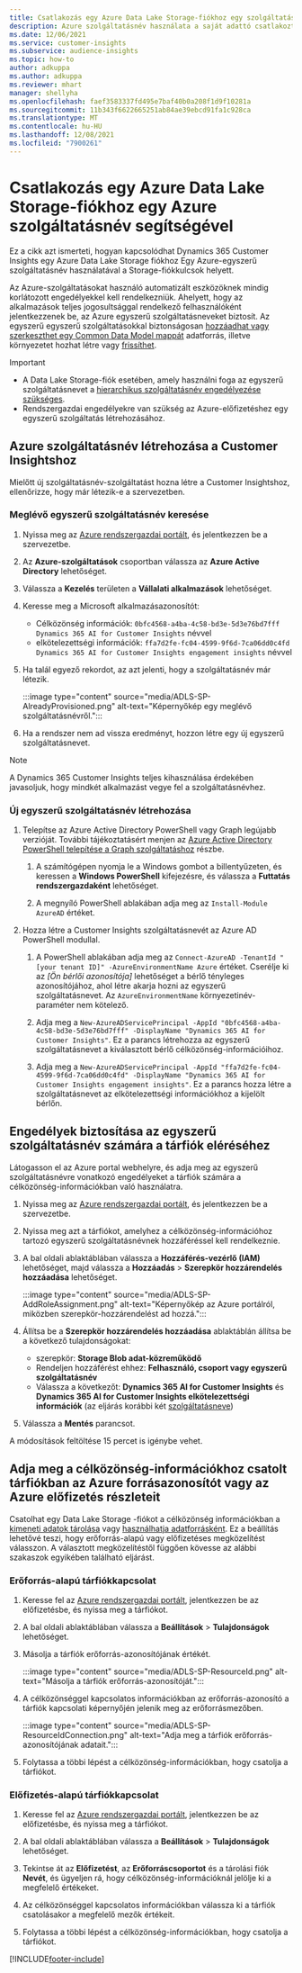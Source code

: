 ```yaml
---
title: Csatlakozás egy Azure Data Lake Storage-fiókhoz egy szolgáltatásnév segítségével
description: Azure szolgáltatásnév használata a saját adattó csatlakoztatására.
ms.date: 12/06/2021
ms.service: customer-insights
ms.subservice: audience-insights
ms.topic: how-to
author: adkuppa
ms.author: adkuppa
ms.reviewer: mhart
manager: shellyha
ms.openlocfilehash: faef3583337fd495e7baf40b0a208f1d9f10281a
ms.sourcegitcommit: 11b343f6622665251ab84ae39ebcd91fa1c928ca
ms.translationtype: MT
ms.contentlocale: hu-HU
ms.lasthandoff: 12/08/2021
ms.locfileid: "7900261"
---
```

# <a name="connect-to-an-azure-data-lake-storage-account-by-using-an-azure-service-principal"></a>Csatlakozás egy Azure Data Lake Storage-fiókhoz egy Azure szolgáltatásnév segítségével

Ez a cikk azt ismerteti, hogyan kapcsolódhat Dynamics 365 Customer Insights egy Azure Data Lake Storage fiókhoz Egy Azure-egyszerű szolgáltatásnév használatával a Storage-fiókkulcsok helyett. 

Az Azure-szolgáltatásokat használó automatizált eszközöknek mindig korlátozott engedélyekkel kell rendelkezniük. Ahelyett, hogy az alkalmazások teljes jogosultsággal rendelkező felhasználóként jelentkezzenek be, az Azure egyszerű szolgáltatásneveket biztosít. Az egyszerű egyszerű szolgáltatásokkal biztonságosan [hozzáadhat vagy szerkeszthet egy Common Data Model mappát](connect-common-data-model.md) adatforrás, illetve környezetet hozhat létre vagy [frissíthet](create-environment.md).

> [!IMPORTANT]
> - A Data Lake Storage-fiók esetében, amely használni foga az egyszerű szolgáltatásnevet a [hierarchikus szolgáltatásnév engedélyezése szükséges](/azure/storage/blobs/data-lake-storage-namespace).
> - Rendszergazdai engedélyekre van szükség az Azure-előfizetéshez egy egyszerű szolgáltatás létrehozásához.

## <a name="create-an-azure-service-principal-for-customer-insights"></a>Azure szolgáltatásnév létrehozása a Customer Insightshoz

Mielőtt új szolgáltatásnév-szolgáltatást hozna létre a Customer Insightshoz, ellenőrizze, hogy már létezik-e a szervezetben.

### <a name="look-for-an-existing-service-principal"></a>Meglévő egyszerű szolgáltatásnév keresése

1. Nyissa meg az [Azure rendszergazdai portált](https://portal.azure.com), és jelentkezzen be a szervezetbe.

2. Az **Azure-szolgáltatások** csoportban válassza az **Azure Active Directory** lehetőséget.

3. Válassza a **Kezelés** területen a **Vállalati alkalmazások** lehetőséget.

4. Keresse meg a Microsoft alkalmazásazonosítót:
   - Célközönség információk: `0bfc4568-a4ba-4c58-bd3e-5d3e76bd7fff` `Dynamics 365 AI for Customer Insights` névvel
   - elkötelezettségi információk: `ffa7d2fe-fc04-4599-9f6d-7ca06dd0c4fd` `Dynamics 365 AI for Customer Insights engagement insights` névvel

5. Ha talál egyező rekordot, az azt jelenti, hogy a szolgáltatásnév már létezik. 
   
   :::image type="content" source="media/ADLS-SP-AlreadyProvisioned.png" alt-text="Képernyőkép egy meglévő szolgáltatásnévről.":::
   
6. Ha a rendszer nem ad vissza eredményt, hozzon létre egy új egyszerű szolgáltatásnevet.

>[!NOTE]
>A Dynamics 365 Customer Insights teljes kihasználása érdekében javasoljuk, hogy mindkét alkalmazást vegye fel a szolgáltatásnévhez.

### <a name="create-a-new-service-principal"></a>Új egyszerű szolgáltatásnév létrehozása

1. Telepítse az Azure Active Directory PowerShell vagy Graph legújabb verzióját. További tájékoztatásért menjen az [Azure Active Directory PowerShell telepítése a Graph szolgáltatáshoz](/powershell/azure/active-directory/install-adv2) részbe.

   1. A számítógépen nyomja le a Windows gombot a billentyűzeten, és keressen a **Windows PowerShell** kifejezésre, és válassza a **Futtatás rendszergazdaként** lehetőséget.
   
   1. A megnyíló PowerShell ablakában adja meg az `Install-Module AzureAD` értéket.

2. Hozza létre a Customer Insights szolgáltatásnevét az Azure AD PowerShell modullal.

   1. A PowerShell ablakában adja meg az `Connect-AzureAD -TenantId "[your tenant ID]" -AzureEnvironmentName Azure` értéket. Cserélje ki az *[Ön bérlői azonosítója]* lehetőséget a bérlő tényleges azonosítójához, ahol létre akarja hozni az egyszerű szolgáltatásnevet. Az `AzureEnvironmentName` környezetinév-paraméter nem kötelező.
  
   1. Adja meg a `New-AzureADServicePrincipal -AppId "0bfc4568-a4ba-4c58-bd3e-5d3e76bd7fff" -DisplayName "Dynamics 365 AI for Customer Insights"`. Ez a parancs létrehozza az egyszerű szolgáltatásnevet a kiválasztott bérlő célközönség-információihoz. 

   1. Adja meg a `New-AzureADServicePrincipal -AppId "ffa7d2fe-fc04-4599-9f6d-7ca06dd0c4fd" -DisplayName "Dynamics 365 AI for Customer Insights engagement insights"`. Ez a parancs hozza létre a szolgáltatásnevet az elkötelezettségi információkhoz a kijelölt bérlőn.

## <a name="grant-permissions-to-the-service-principal-to-access-the-storage-account"></a>Engedélyek biztosítása az egyszerű szolgáltatásnév számára a tárfiók eléréséhez

Látogasson el az Azure portal webhelyre, és adja meg az egyszerű szolgáltatásnévre vonatkozó engedélyeket a tárfiók számára a célközönség-információkban való használatra.

1. Nyissa meg az [Azure rendszergazdai portált](https://portal.azure.com), és jelentkezzen be a szervezetbe.

1. Nyissa meg azt a tárfiókot, amelyhez a célközönség-információhoz tartozó egyszerű szolgáltatásnévnek hozzáféréssel kell rendelkeznie.

1. A bal oldali ablaktáblában válassza a **Hozzáférés-vezérlő (IAM)** lehetőséget, majd válassza a **Hozzáadás** > **Szerepkör hozzárendelés hozzáadása** lehetőséget.

   :::image type="content" source="media/ADLS-SP-AddRoleAssignment.png" alt-text="Képernyőkép az Azure portálról, miközben szerepkör-hozzárendelést ad hozzá.":::

1. Állítsa be a **Szerepkör hozzárendelés hozzáadása** ablaktáblán állítsa be a következő tulajdonságokat:
   - szerepkör: **Storage Blob adat-közreműködő**
   - Rendeljen hozzáférést ehhez: **Felhasználó, csoport vagy egyszerű szolgáltatásnév**
   - Válassza a következőt: **Dynamics 365 AI for Customer Insights** és **Dynamics 365 AI for Customer Insights elkötelezettségi információk** (az eljárás korábbi két [szolgáltatásneve](#create-a-new-service-principal))

1.  Válassza a **Mentés** parancsot.

A módosítások feltöltése 15 percet is igénybe vehet.

## <a name="enter-the-azure-resource-id-or-the-azure-subscription-details-in-the-storage-account-attachment-to-audience-insights"></a>Adja meg a célközönség-információkhoz csatolt tárfiókban az Azure forrásazonosítót vagy az Azure előfizetés részleteit

Csatolhat egy Data Lake Storage -fiókot a célközönség információkban a [kimeneti adatok tárolása](manage-environments.md) vagy [használhatja adatforrásként](connect-common-data-service-lake.md). Ez a beállítás lehetővé teszi, hogy erőforrás-alapú vagy előfizetéses megközelítést válasszon. A választott megközelítéstől függően kövesse az alábbi szakaszok egyikében található eljárást.

### <a name="resource-based-storage-account-connection"></a>Erőforrás-alapú tárfiókkapcsolat

1. Keresse fel az [Azure rendszergazdai portált](https://portal.azure.com), jelentkezzen be az előfizetésbe, és nyissa meg a tárfiókot.

1. A bal oldali ablaktáblában válassza a **Beállítások** > **Tulajdonságok** lehetőséget.

1. Másolja a tárfiók erőforrás-azonosítójának értékét.

   :::image type="content" source="media/ADLS-SP-ResourceId.png" alt-text="Másolja a tárfiók erőforrás-azonosítóját.":::

1. A célközönséggel kapcsolatos információkban az erőforrás-azonosító a tárfiók kapcsolati képernyőjén jelenik meg az erőforrásmezőben.

   :::image type="content" source="media/ADLS-SP-ResourceIdConnection.png" alt-text="Adja meg a tárfiók erőforrás-azonosítójának adatait.":::   

1. Folytassa a többi lépést a célközönség-információkban, hogy csatolja a tárfiókot.

### <a name="subscription-based-storage-account-connection"></a>Előfizetés-alapú tárfiókkapcsolat

1. Keresse fel az [Azure rendszergazdai portált](https://portal.azure.com), jelentkezzen be az előfizetésbe, és nyissa meg a tárfiókot.

1. A bal oldali ablaktáblában válassza a **Beállítások** > **Tulajdonságok** lehetőséget.

1. Tekintse át az **Előfizetést**, az **Erőforráscsoportot** és a tárolási fiók **Nevét**, és ügyeljen rá, hogy célközönség-információknál jelölje ki a megfelelő értékeket.

1. Az célközönséggel kapcsolatos információkban válassza ki a tárfiók csatolásakor a megfelelő mezők értékeit.

1. Folytassa a többi lépést a célközönség-információkban, hogy csatolja a tárfiókot.


[!INCLUDE[footer-include](../includes/footer-banner.md)]
